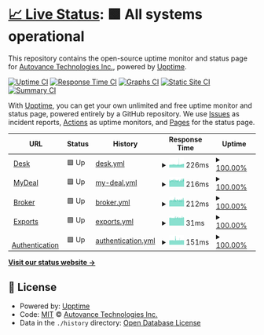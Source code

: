 # [📈 Live Status](https://status.autovance.com): <!--live status--> **🟩 All systems operational**

This repository contains the open-source uptime monitor and status page for [Autovance Technologies Inc.](https://status.autovance.com), powered by [Upptime](https://github.com/upptime/upptime).

[![Uptime CI](https://github.com/koj-co/upptime/workflows/Uptime%20CI/badge.svg)](https://github.com/koj-co/upptime/actions?query=workflow%3A%22Uptime+CI%22)
[![Response Time CI](https://github.com/koj-co/upptime/workflows/Response%20Time%20CI/badge.svg)](https://github.com/koj-co/upptime/actions?query=workflow%3A%22Response+Time+CI%22)
[![Graphs CI](https://github.com/koj-co/upptime/workflows/Graphs%20CI/badge.svg)](https://github.com/koj-co/upptime/actions?query=workflow%3A%22Graphs+CI%22)
[![Static Site CI](https://github.com/koj-co/upptime/workflows/Static%20Site%20CI/badge.svg)](https://github.com/koj-co/upptime/actions?query=workflow%3A%22Static+Site+CI%22)
[![Summary CI](https://github.com/koj-co/upptime/workflows/Summary%20CI/badge.svg)](https://github.com/koj-co/upptime/actions?query=workflow%3A%22Summary+CI%22)

With [Upptime](https://upptime.js.org), you can get your own unlimited and free uptime monitor and status page, powered entirely by a GitHub repository. We use [Issues](https://github.com/autovance/uptime/issues) as incident reports, [Actions](https://github.com/autovance/uptime/actions) as uptime monitors, and [Pages](https://status.autovance.com) for the status page.

<!--start: status pages-->
<!-- This summary is generated by Upptime (https://github.com/upptime/upptime) -->
<!-- Do not edit this manually, your changes will be overwritten -->
<!-- prettier-ignore -->
| URL | Status | History | Response Time | Uptime |
| --- | ------ | ------- | ------------- | ------ |
| <img alt="" src="https://favicons.githubusercontent.com/skywalker.autovance.com" height="13"> [Desk](https://skywalker.autovance.com/health) | 🟩 Up | [desk.yml](https://github.com/autovance/uptime/commits/HEAD/history/desk.yml) | <details><summary><img alt="Response time graph" src="./graphs/desk/response-time-week.png" height="20"> 226ms</summary><br><a href="https://status.autovance.com/history/desk"><img alt="Response time 242" src="https://img.shields.io/endpoint?url=https%3A%2F%2Fraw.githubusercontent.com%2Fautovance%2Fuptime%2FHEAD%2Fapi%2Fdesk%2Fresponse-time.json"></a><br><a href="https://status.autovance.com/history/desk"><img alt="24-hour response time 235" src="https://img.shields.io/endpoint?url=https%3A%2F%2Fraw.githubusercontent.com%2Fautovance%2Fuptime%2FHEAD%2Fapi%2Fdesk%2Fresponse-time-day.json"></a><br><a href="https://status.autovance.com/history/desk"><img alt="7-day response time 226" src="https://img.shields.io/endpoint?url=https%3A%2F%2Fraw.githubusercontent.com%2Fautovance%2Fuptime%2FHEAD%2Fapi%2Fdesk%2Fresponse-time-week.json"></a><br><a href="https://status.autovance.com/history/desk"><img alt="30-day response time 235" src="https://img.shields.io/endpoint?url=https%3A%2F%2Fraw.githubusercontent.com%2Fautovance%2Fuptime%2FHEAD%2Fapi%2Fdesk%2Fresponse-time-month.json"></a><br><a href="https://status.autovance.com/history/desk"><img alt="1-year response time 242" src="https://img.shields.io/endpoint?url=https%3A%2F%2Fraw.githubusercontent.com%2Fautovance%2Fuptime%2FHEAD%2Fapi%2Fdesk%2Fresponse-time-year.json"></a></details> | <details><summary><a href="https://status.autovance.com/history/desk">100.00%</a></summary><a href="https://status.autovance.com/history/desk"><img alt="All-time uptime 99.97%" src="https://img.shields.io/endpoint?url=https%3A%2F%2Fraw.githubusercontent.com%2Fautovance%2Fuptime%2FHEAD%2Fapi%2Fdesk%2Fuptime.json"></a><br><a href="https://status.autovance.com/history/desk"><img alt="24-hour uptime 100.00%" src="https://img.shields.io/endpoint?url=https%3A%2F%2Fraw.githubusercontent.com%2Fautovance%2Fuptime%2FHEAD%2Fapi%2Fdesk%2Fuptime-day.json"></a><br><a href="https://status.autovance.com/history/desk"><img alt="7-day uptime 100.00%" src="https://img.shields.io/endpoint?url=https%3A%2F%2Fraw.githubusercontent.com%2Fautovance%2Fuptime%2FHEAD%2Fapi%2Fdesk%2Fuptime-week.json"></a><br><a href="https://status.autovance.com/history/desk"><img alt="30-day uptime 99.94%" src="https://img.shields.io/endpoint?url=https%3A%2F%2Fraw.githubusercontent.com%2Fautovance%2Fuptime%2FHEAD%2Fapi%2Fdesk%2Fuptime-month.json"></a><br><a href="https://status.autovance.com/history/desk"><img alt="1-year uptime 99.97%" src="https://img.shields.io/endpoint?url=https%3A%2F%2Fraw.githubusercontent.com%2Fautovance%2Fuptime%2FHEAD%2Fapi%2Fdesk%2Fuptime-year.json"></a></details>
| <img alt="" src="https://favicons.githubusercontent.com/services.autovance.com" height="13"> [MyDeal](https://services.autovance.com/public/health) | 🟩 Up | [my-deal.yml](https://github.com/autovance/uptime/commits/HEAD/history/my-deal.yml) | <details><summary><img alt="Response time graph" src="./graphs/my-deal/response-time-week.png" height="20"> 216ms</summary><br><a href="https://status.autovance.com/history/my-deal"><img alt="Response time 235" src="https://img.shields.io/endpoint?url=https%3A%2F%2Fraw.githubusercontent.com%2Fautovance%2Fuptime%2FHEAD%2Fapi%2Fmy-deal%2Fresponse-time.json"></a><br><a href="https://status.autovance.com/history/my-deal"><img alt="24-hour response time 229" src="https://img.shields.io/endpoint?url=https%3A%2F%2Fraw.githubusercontent.com%2Fautovance%2Fuptime%2FHEAD%2Fapi%2Fmy-deal%2Fresponse-time-day.json"></a><br><a href="https://status.autovance.com/history/my-deal"><img alt="7-day response time 216" src="https://img.shields.io/endpoint?url=https%3A%2F%2Fraw.githubusercontent.com%2Fautovance%2Fuptime%2FHEAD%2Fapi%2Fmy-deal%2Fresponse-time-week.json"></a><br><a href="https://status.autovance.com/history/my-deal"><img alt="30-day response time 223" src="https://img.shields.io/endpoint?url=https%3A%2F%2Fraw.githubusercontent.com%2Fautovance%2Fuptime%2FHEAD%2Fapi%2Fmy-deal%2Fresponse-time-month.json"></a><br><a href="https://status.autovance.com/history/my-deal"><img alt="1-year response time 235" src="https://img.shields.io/endpoint?url=https%3A%2F%2Fraw.githubusercontent.com%2Fautovance%2Fuptime%2FHEAD%2Fapi%2Fmy-deal%2Fresponse-time-year.json"></a></details> | <details><summary><a href="https://status.autovance.com/history/my-deal">100.00%</a></summary><a href="https://status.autovance.com/history/my-deal"><img alt="All-time uptime 100.00%" src="https://img.shields.io/endpoint?url=https%3A%2F%2Fraw.githubusercontent.com%2Fautovance%2Fuptime%2FHEAD%2Fapi%2Fmy-deal%2Fuptime.json"></a><br><a href="https://status.autovance.com/history/my-deal"><img alt="24-hour uptime 100.00%" src="https://img.shields.io/endpoint?url=https%3A%2F%2Fraw.githubusercontent.com%2Fautovance%2Fuptime%2FHEAD%2Fapi%2Fmy-deal%2Fuptime-day.json"></a><br><a href="https://status.autovance.com/history/my-deal"><img alt="7-day uptime 100.00%" src="https://img.shields.io/endpoint?url=https%3A%2F%2Fraw.githubusercontent.com%2Fautovance%2Fuptime%2FHEAD%2Fapi%2Fmy-deal%2Fuptime-week.json"></a><br><a href="https://status.autovance.com/history/my-deal"><img alt="30-day uptime 100.00%" src="https://img.shields.io/endpoint?url=https%3A%2F%2Fraw.githubusercontent.com%2Fautovance%2Fuptime%2FHEAD%2Fapi%2Fmy-deal%2Fuptime-month.json"></a><br><a href="https://status.autovance.com/history/my-deal"><img alt="1-year uptime 100.00%" src="https://img.shields.io/endpoint?url=https%3A%2F%2Fraw.githubusercontent.com%2Fautovance%2Fuptime%2FHEAD%2Fapi%2Fmy-deal%2Fuptime-year.json"></a></details>
| <img alt="" src="https://favicons.githubusercontent.com/broker.autovance.com" height="13"> [Broker](https://broker.autovance.com/health) | 🟩 Up | [broker.yml](https://github.com/autovance/uptime/commits/HEAD/history/broker.yml) | <details><summary><img alt="Response time graph" src="./graphs/broker/response-time-week.png" height="20"> 212ms</summary><br><a href="https://status.autovance.com/history/broker"><img alt="Response time 223" src="https://img.shields.io/endpoint?url=https%3A%2F%2Fraw.githubusercontent.com%2Fautovance%2Fuptime%2FHEAD%2Fapi%2Fbroker%2Fresponse-time.json"></a><br><a href="https://status.autovance.com/history/broker"><img alt="24-hour response time 226" src="https://img.shields.io/endpoint?url=https%3A%2F%2Fraw.githubusercontent.com%2Fautovance%2Fuptime%2FHEAD%2Fapi%2Fbroker%2Fresponse-time-day.json"></a><br><a href="https://status.autovance.com/history/broker"><img alt="7-day response time 212" src="https://img.shields.io/endpoint?url=https%3A%2F%2Fraw.githubusercontent.com%2Fautovance%2Fuptime%2FHEAD%2Fapi%2Fbroker%2Fresponse-time-week.json"></a><br><a href="https://status.autovance.com/history/broker"><img alt="30-day response time 215" src="https://img.shields.io/endpoint?url=https%3A%2F%2Fraw.githubusercontent.com%2Fautovance%2Fuptime%2FHEAD%2Fapi%2Fbroker%2Fresponse-time-month.json"></a><br><a href="https://status.autovance.com/history/broker"><img alt="1-year response time 223" src="https://img.shields.io/endpoint?url=https%3A%2F%2Fraw.githubusercontent.com%2Fautovance%2Fuptime%2FHEAD%2Fapi%2Fbroker%2Fresponse-time-year.json"></a></details> | <details><summary><a href="https://status.autovance.com/history/broker">100.00%</a></summary><a href="https://status.autovance.com/history/broker"><img alt="All-time uptime 99.96%" src="https://img.shields.io/endpoint?url=https%3A%2F%2Fraw.githubusercontent.com%2Fautovance%2Fuptime%2FHEAD%2Fapi%2Fbroker%2Fuptime.json"></a><br><a href="https://status.autovance.com/history/broker"><img alt="24-hour uptime 100.00%" src="https://img.shields.io/endpoint?url=https%3A%2F%2Fraw.githubusercontent.com%2Fautovance%2Fuptime%2FHEAD%2Fapi%2Fbroker%2Fuptime-day.json"></a><br><a href="https://status.autovance.com/history/broker"><img alt="7-day uptime 100.00%" src="https://img.shields.io/endpoint?url=https%3A%2F%2Fraw.githubusercontent.com%2Fautovance%2Fuptime%2FHEAD%2Fapi%2Fbroker%2Fuptime-week.json"></a><br><a href="https://status.autovance.com/history/broker"><img alt="30-day uptime 99.94%" src="https://img.shields.io/endpoint?url=https%3A%2F%2Fraw.githubusercontent.com%2Fautovance%2Fuptime%2FHEAD%2Fapi%2Fbroker%2Fuptime-month.json"></a><br><a href="https://status.autovance.com/history/broker"><img alt="1-year uptime 99.96%" src="https://img.shields.io/endpoint?url=https%3A%2F%2Fraw.githubusercontent.com%2Fautovance%2Fuptime%2FHEAD%2Fapi%2Fbroker%2Fuptime-year.json"></a></details>
| <img alt="" src="https://favicons.githubusercontent.com/services.autovance.com" height="13"> [Exports](https://services.autovance.com/exports/health) | 🟩 Up | [exports.yml](https://github.com/autovance/uptime/commits/HEAD/history/exports.yml) | <details><summary><img alt="Response time graph" src="./graphs/exports/response-time-week.png" height="20"> 31ms</summary><br><a href="https://status.autovance.com/history/exports"><img alt="Response time 32" src="https://img.shields.io/endpoint?url=https%3A%2F%2Fraw.githubusercontent.com%2Fautovance%2Fuptime%2FHEAD%2Fapi%2Fexports%2Fresponse-time.json"></a><br><a href="https://status.autovance.com/history/exports"><img alt="24-hour response time 31" src="https://img.shields.io/endpoint?url=https%3A%2F%2Fraw.githubusercontent.com%2Fautovance%2Fuptime%2FHEAD%2Fapi%2Fexports%2Fresponse-time-day.json"></a><br><a href="https://status.autovance.com/history/exports"><img alt="7-day response time 31" src="https://img.shields.io/endpoint?url=https%3A%2F%2Fraw.githubusercontent.com%2Fautovance%2Fuptime%2FHEAD%2Fapi%2Fexports%2Fresponse-time-week.json"></a><br><a href="https://status.autovance.com/history/exports"><img alt="30-day response time 31" src="https://img.shields.io/endpoint?url=https%3A%2F%2Fraw.githubusercontent.com%2Fautovance%2Fuptime%2FHEAD%2Fapi%2Fexports%2Fresponse-time-month.json"></a><br><a href="https://status.autovance.com/history/exports"><img alt="1-year response time 32" src="https://img.shields.io/endpoint?url=https%3A%2F%2Fraw.githubusercontent.com%2Fautovance%2Fuptime%2FHEAD%2Fapi%2Fexports%2Fresponse-time-year.json"></a></details> | <details><summary><a href="https://status.autovance.com/history/exports">100.00%</a></summary><a href="https://status.autovance.com/history/exports"><img alt="All-time uptime 100.00%" src="https://img.shields.io/endpoint?url=https%3A%2F%2Fraw.githubusercontent.com%2Fautovance%2Fuptime%2FHEAD%2Fapi%2Fexports%2Fuptime.json"></a><br><a href="https://status.autovance.com/history/exports"><img alt="24-hour uptime 100.00%" src="https://img.shields.io/endpoint?url=https%3A%2F%2Fraw.githubusercontent.com%2Fautovance%2Fuptime%2FHEAD%2Fapi%2Fexports%2Fuptime-day.json"></a><br><a href="https://status.autovance.com/history/exports"><img alt="7-day uptime 100.00%" src="https://img.shields.io/endpoint?url=https%3A%2F%2Fraw.githubusercontent.com%2Fautovance%2Fuptime%2FHEAD%2Fapi%2Fexports%2Fuptime-week.json"></a><br><a href="https://status.autovance.com/history/exports"><img alt="30-day uptime 100.00%" src="https://img.shields.io/endpoint?url=https%3A%2F%2Fraw.githubusercontent.com%2Fautovance%2Fuptime%2FHEAD%2Fapi%2Fexports%2Fuptime-month.json"></a><br><a href="https://status.autovance.com/history/exports"><img alt="1-year uptime 100.00%" src="https://img.shields.io/endpoint?url=https%3A%2F%2Fraw.githubusercontent.com%2Fautovance%2Fuptime%2FHEAD%2Fapi%2Fexports%2Fuptime-year.json"></a></details>
| <img alt="" src="https://favicons.githubusercontent.com/skywalker.autovance.com" height="13"> [Authentication](https://skywalker.autovance.com/login) | 🟩 Up | [authentication.yml](https://github.com/autovance/uptime/commits/HEAD/history/authentication.yml) | <details><summary><img alt="Response time graph" src="./graphs/authentication/response-time-week.png" height="20"> 151ms</summary><br><a href="https://status.autovance.com/history/authentication"><img alt="Response time 152" src="https://img.shields.io/endpoint?url=https%3A%2F%2Fraw.githubusercontent.com%2Fautovance%2Fuptime%2FHEAD%2Fapi%2Fauthentication%2Fresponse-time.json"></a><br><a href="https://status.autovance.com/history/authentication"><img alt="24-hour response time 149" src="https://img.shields.io/endpoint?url=https%3A%2F%2Fraw.githubusercontent.com%2Fautovance%2Fuptime%2FHEAD%2Fapi%2Fauthentication%2Fresponse-time-day.json"></a><br><a href="https://status.autovance.com/history/authentication"><img alt="7-day response time 151" src="https://img.shields.io/endpoint?url=https%3A%2F%2Fraw.githubusercontent.com%2Fautovance%2Fuptime%2FHEAD%2Fapi%2Fauthentication%2Fresponse-time-week.json"></a><br><a href="https://status.autovance.com/history/authentication"><img alt="30-day response time 153" src="https://img.shields.io/endpoint?url=https%3A%2F%2Fraw.githubusercontent.com%2Fautovance%2Fuptime%2FHEAD%2Fapi%2Fauthentication%2Fresponse-time-month.json"></a><br><a href="https://status.autovance.com/history/authentication"><img alt="1-year response time 152" src="https://img.shields.io/endpoint?url=https%3A%2F%2Fraw.githubusercontent.com%2Fautovance%2Fuptime%2FHEAD%2Fapi%2Fauthentication%2Fresponse-time-year.json"></a></details> | <details><summary><a href="https://status.autovance.com/history/authentication">100.00%</a></summary><a href="https://status.autovance.com/history/authentication"><img alt="All-time uptime 99.98%" src="https://img.shields.io/endpoint?url=https%3A%2F%2Fraw.githubusercontent.com%2Fautovance%2Fuptime%2FHEAD%2Fapi%2Fauthentication%2Fuptime.json"></a><br><a href="https://status.autovance.com/history/authentication"><img alt="24-hour uptime 100.00%" src="https://img.shields.io/endpoint?url=https%3A%2F%2Fraw.githubusercontent.com%2Fautovance%2Fuptime%2FHEAD%2Fapi%2Fauthentication%2Fuptime-day.json"></a><br><a href="https://status.autovance.com/history/authentication"><img alt="7-day uptime 100.00%" src="https://img.shields.io/endpoint?url=https%3A%2F%2Fraw.githubusercontent.com%2Fautovance%2Fuptime%2FHEAD%2Fapi%2Fauthentication%2Fuptime-week.json"></a><br><a href="https://status.autovance.com/history/authentication"><img alt="30-day uptime 100.00%" src="https://img.shields.io/endpoint?url=https%3A%2F%2Fraw.githubusercontent.com%2Fautovance%2Fuptime%2FHEAD%2Fapi%2Fauthentication%2Fuptime-month.json"></a><br><a href="https://status.autovance.com/history/authentication"><img alt="1-year uptime 99.98%" src="https://img.shields.io/endpoint?url=https%3A%2F%2Fraw.githubusercontent.com%2Fautovance%2Fuptime%2FHEAD%2Fapi%2Fauthentication%2Fuptime-year.json"></a></details>

<!--end: status pages-->

[**Visit our status website →**](https://status.autovance.com)

## 📄 License

- Powered by: [Upptime](https://github.com/upptime/upptime)
- Code: [MIT](./LICENSE) © [Autovance Technologies Inc.](https://status.autovance.com)
- Data in the `./history` directory: [Open Database License](https://opendatacommons.org/licenses/odbl/1-0/)
